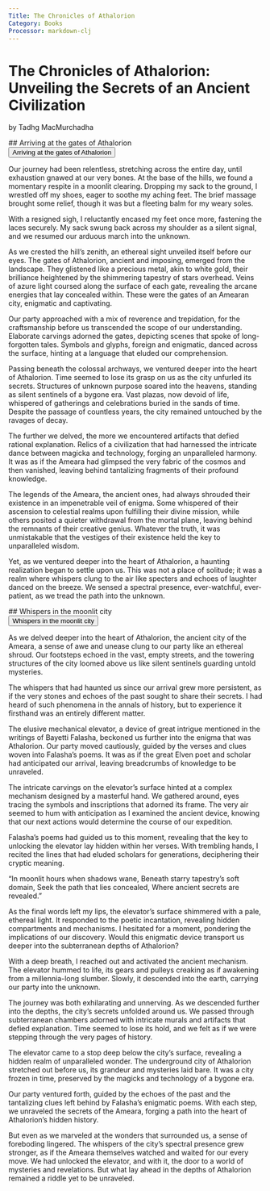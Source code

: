 ```yaml
---
Title: The Chronicles of Athalorion
Category: Books
Processor: markdown-clj
---
```


# The Chronicles of Athalorion: Unveiling the Secrets of an Ancient Civilization
by Tadhg MacMurchadha

<div class="absent">
## Arriving at the gates of Athalorion
</div>
<button type="button" class="collapsible">
Arriving at the gates of Athalorion
</button>
<div class="collapsible-content">

Our journey had been relentless, stretching across the entire day, until exhaustion gnawed at our very bones. At the base of the hills, we found a momentary respite in a moonlit clearing. Dropping my sack to the ground, I wrestled off my shoes, eager to soothe my aching feet. The brief massage brought some relief, though it was but a fleeting balm for my weary soles.

With a resigned sigh, I reluctantly encased my feet once more, fastening the laces securely. My sack swung back across my shoulder as a silent signal, and we resumed our arduous march into the unknown.

As we crested the hill&rsquo;s zenith, an ethereal sight unveiled itself before our eyes. The gates of Athalorion, ancient and imposing, emerged from the landscape. They glistened like a precious metal, akin to white gold, their brilliance heightened by the shimmering tapestry of stars overhead. Veins of azure light coursed along the surface of each gate, revealing the arcane energies that lay concealed within. These were the gates of an Amearan city, enigmatic and captivating.

Our party approached with a mix of reverence and trepidation, for the craftsmanship before us transcended the scope of our understanding. Elaborate carvings adorned the gates, depicting scenes that spoke of long-forgotten tales. Symbols and glyphs, foreign and enigmatic, danced across the surface, hinting at a language that eluded our comprehension.

Passing beneath the colossal archways, we ventured deeper into the heart of Athalorion. Time seemed to lose its grasp on us as the city unfurled its secrets. Structures of unknown purpose soared into the heavens, standing as silent sentinels of a bygone era. Vast plazas, now devoid of life, whispered of gatherings and celebrations buried in the sands of time. Despite the passage of countless years, the city remained untouched by the ravages of decay.

The further we delved, the more we encountered artifacts that defied rational explanation. Relics of a civilization that had harnessed the intricate dance between magicka and technology, forging an unparalleled harmony. It was as if the Ameara had glimpsed the very fabric of the cosmos and then vanished, leaving behind tantalizing fragments of their profound knowledge.

The legends of the Ameara, the ancient ones, had always shrouded their existence in an impenetrable veil of enigma. Some whispered of their ascension to celestial realms upon fulfilling their divine mission, while others posited a quieter withdrawal from the mortal plane, leaving behind the remnants of their creative genius. Whatever the truth, it was unmistakable that the vestiges of their existence held the key to unparalleled wisdom.

Yet, as we ventured deeper into the heart of Athalorion, a haunting realization began to settle upon us. This was not a place of solitude; it was a realm where whispers clung to the air like specters and echoes of laughter danced on the breeze. We sensed a spectral presence, ever-watchful, ever-patient, as we tread the path into the unknown.

</div>

<div class="absent">
## Whispers in the moonlit city
</div>
<button type="button" class="collapsible">
Whispers in the moonlit city
</button>
<div class="collapsible-content">

As we delved deeper into the heart of Athalorion, the ancient city of the Ameara, a sense of awe and unease clung to our party like an ethereal shroud. Our footsteps echoed in the vast, empty streets, and the towering structures of the city loomed above us like silent sentinels guarding untold mysteries.

The whispers that had haunted us since our arrival grew more persistent, as if the very stones and echoes of the past sought to share their secrets. I had heard of such phenomena in the annals of history, but to experience it firsthand was an entirely different matter.

The elusive mechanical elevator, a device of great intrigue mentioned in the writings of Bayetti Falasha, beckoned us further into the enigma that was Athalorion. Our party moved cautiously, guided by the verses and clues woven into Falasha&rsquo;s poems. It was as if the great Elven poet and scholar had anticipated our arrival, leaving breadcrumbs of knowledge to be unraveled.

The intricate carvings on the elevator&rsquo;s surface hinted at a complex mechanism designed by a masterful hand. We gathered around, eyes tracing the symbols and inscriptions that adorned its frame. The very air seemed to hum with anticipation as I examined the ancient device, knowing that our next actions would determine the course of our expedition.

Falasha&rsquo;s poems had guided us to this moment, revealing that the key to unlocking the elevator lay hidden within her verses. With trembling hands, I recited the lines that had eluded scholars for generations, deciphering their cryptic meaning.

&ldquo;In moonlit hours when shadows wane,
Beneath starry tapestry&rsquo;s soft domain,
Seek the path that lies concealed,
Where ancient secrets are revealed.&rdquo;

As the final words left my lips, the elevator&rsquo;s surface shimmered with a pale, ethereal light. It responded to the poetic incantation, revealing hidden compartments and mechanisms. I hesitated for a moment, pondering the implications of our discovery. Would this enigmatic device transport us deeper into the subterranean depths of Athalorion?

With a deep breath, I reached out and activated the ancient mechanism. The elevator hummed to life, its gears and pulleys creaking as if awakening from a millennia-long slumber. Slowly, it descended into the earth, carrying our party into the unknown.

The journey was both exhilarating and unnerving. As we descended further into the depths, the city&rsquo;s secrets unfolded around us. We passed through subterranean chambers adorned with intricate murals and artifacts that defied explanation. Time seemed to lose its hold, and we felt as if we were stepping through the very pages of history.

The elevator came to a stop deep below the city&rsquo;s surface, revealing a hidden realm of unparalleled wonder. The underground city of Athalorion stretched out before us, its grandeur and mysteries laid bare. It was a city frozen in time, preserved by the magicks and technology of a bygone era.

Our party ventured forth, guided by the echoes of the past and the tantalizing clues left behind by Falasha&rsquo;s enigmatic poems. With each step, we unraveled the secrets of the Ameara, forging a path into the heart of Athalorion&rsquo;s hidden history.

But even as we marveled at the wonders that surrounded us, a sense of foreboding lingered. The whispers of the city&rsquo;s spectral presence grew stronger, as if the Ameara themselves watched and waited for our every move. We had unlocked the elevator, and with it, the door to a world of mysteries and revelations. But what lay ahead in the depths of Athalorion remained a riddle yet to be unraveled.
</div>
<script>
addEventListener("load", collapsableContainers);
</script>

